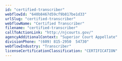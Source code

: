 ```yaml
---
id: "certified-transcriber"
webflowId: "640b8467d59cf9b817be1d33"
urlSlug: "certified-transcriber"
webflowName: "Certified Transcriber"
filename: "certified-transcriber"
callToActionLink: "http://njcourts.gov/"
agencyAdditionalContext: "Superior Court Appellate"
divisionPhone: "(609) 815-2950  54730"
webflowIndustry: "Transcriber"
licenseCertificationClassification: "CERTIFICATION"
---
```

